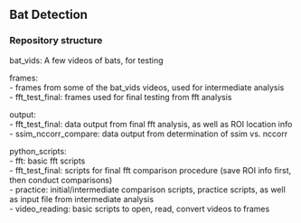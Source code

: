 ## Bat Detection

### Repository structure

bat_vids: A few videos of bats, for testing

frames:  
    - frames from some of the bat_vids videos, used for intermediate analysis  
    - fft_test_final: frames used for final testing from fft analysis

output:  
    - fft_test_final: data output from final fft analysis, as well as ROI location info  
    - ssim_nccorr_compare: data output from determination of ssim vs. nccorr  

python_scripts:  
    - fft: basic fft scripts  
    - fft_test_final: scripts for final fft comparison procedure (save ROI info first, then conduct comparisons)  
    - practice: initial/intermediate comparison scripts, practice scripts, as well as input file from intermediate analysis  
    - video_reading: basic scripts to open, read, convert videos to frames
